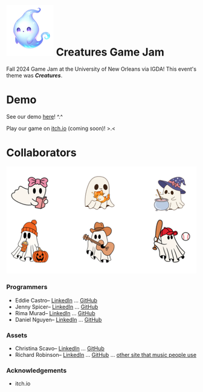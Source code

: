 # ![](images/9NeiaJ.png) Creatures Game Jam

Fall 2024 Game Jam at the University of New Orleans via IGDA! This event's theme was <i><strong>Creatures</strong></i>.

# Demo

See our demo [here]()! ^.^

Play our game on [itch.io]() (coming soon)! >.<

# Collaborators
![](Happy_Mothers_Day_Presentation_169.png)

### Programmers

* Eddie Castro– [LinkedIn](https://www.linkedin.com/in/eacastr1/) ... [GitHub](https://github.com/eacastr1)
* Jenny Spicer– [LinkedIn](www.linkedin.com/in/jenspi) ... [GitHub](www.github.com/jenspi)
* Rima Murad– [LinkedIn](https://www.linkedin.com/in/rima-murad/) ... [GitHub](https://github.com/Rima-Murad)
* Daniel Nguyen– [LinkedIn](https://www.linkedin.com/in/daniel-nguyen-541530226/) ... [GitHub](https://github.com/thisisdaniel1)

### Assets

* Christina Scavo– [LinkedIn](https://www.linkedin.com/in/cscavo/) ... [GitHub]()
* Richard Robinson– [LinkedIn](https://www.linkedin.com/in/richard-robinson-ba0b92266/) ... [GitHub]() ... [other site that music people use]()




### Acknowledgements

* itch.io
